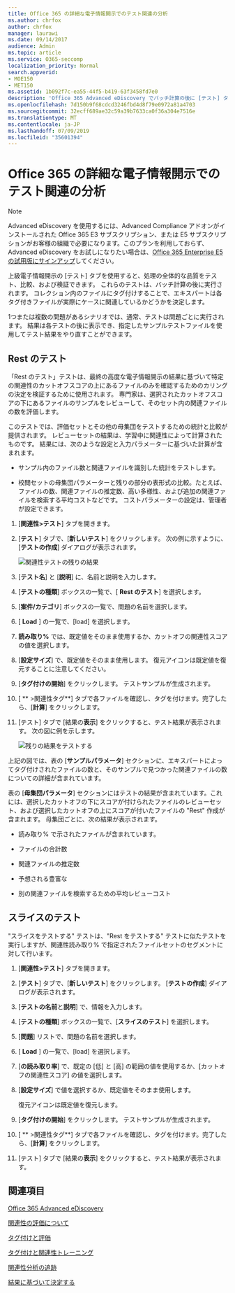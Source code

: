 ```yaml
---
title: Office 365 の詳細な電子情報開示でのテスト関連の分析
ms.author: chrfox
author: chrfox
manager: laurawi
ms.date: 09/14/2017
audience: Admin
ms.topic: article
ms.service: O365-seccomp
localization_priority: Normal
search.appverid:
- MOE150
- MET150
ms.assetid: 1b092f7c-ea55-44f5-b419-63f3458fd7e0
description: 'Office 365 Advanced eDiscovery でバッチ計算の後に [テスト] タブを使用して、全体的な処理の品質をテスト、比較、検証する方法について説明します。  '
ms.openlocfilehash: 7d150b9f68cdcd3246fbd4d8f79e0972a81a4703
ms.sourcegitcommit: 32ecff689ae32c59a39b7633ca0f36a304e7516e
ms.translationtype: MT
ms.contentlocale: ja-JP
ms.lasthandoff: 07/09/2019
ms.locfileid: "35601394"
---
```

# <a name="test-relevance-analysis-in-office-365-advanced-ediscovery"></a>Office 365 の詳細な電子情報開示でのテスト関連の分析

> [!NOTE]
> Advanced eDiscovery を使用するには、Advanced Compliance アドオンがインストールされた Office 365 E3 サブスクリプション、または E5 サブスクリプションがお客様の組織で必要になります。このプランを利用しておらず、Advanced eDiscovery をお試しになりたい場合は、[Office 365 Enterprise E5 の試用版にサインアップ](https://go.microsoft.com/fwlink/p/?LinkID=698279)してください。 
  
上級電子情報開示の [テスト] タブを使用すると、処理の全体的な品質をテスト、比較、および検証できます。 これらのテストは、バッチ計算の後に実行されます。 コレクション内のファイルにタグ付けすることで、エキスパートは各タグ付きファイルが実際にケースに関連しているかどうかを決定します。 
  
1つまたは複数の問題があるシナリオでは、通常、テストは問題ごとに実行されます。 結果は各テストの後に表示でき、指定したサンプルテストファイルを使用してテスト結果をやり直すことができます。
  
## <a name="testing-the-rest"></a>Rest のテスト

「Rest のテスト」テストは、最終の高度な電子情報開示の結果に基づいて特定の関連性のカットオフスコアの上にあるファイルのみを確認するためのカリングの決定を検証するために使用されます。 専門家は、選択されたカットオフスコアの下にあるファイルのサンプルをレビューして、そのセット内の関連ファイルの数を評価します。
  
このテストでは、評価セットとその他の母集団をテストするための統計と比較が提供されます。 レビューセットの結果は、学習中に関連性によって計算されたものです。 結果には、次のような設定と入力パラメーターに基づいた計算が含まれます。
  
- サンプル内のファイル数と関連ファイルを識別した統計をテストします。 
    
- 校閲セットの母集団パラメーターと残りの部分の表形式の比較。たとえば、ファイルの数、関連ファイルの推定数、高い多様性、および追加の関連ファイルを検索する平均コストなどです。 コストパラメーターの設定は、管理者が設定できます。
    
1. [**関連性\>テスト**] タブを開きます。 
    
2. [**テスト**] タブで、[**新しいテスト**] をクリックします。 次の例に示すように、[**テストの作成**] ダイアログが表示されます。 
    
    ![関連性テストの残りの結果](media/46e6898a-f929-4fd0-88d9-6f91d04b6ce2.png)
  
3. [**テスト名**] と [**説明**] に、名前と説明を入力します。
    
4. [**テストの種類**] ボックスの一覧で、[ **Rest のテスト**] を選択します。
    
5. [**案件/カテゴリ**] ボックスの一覧で、問題の名前を選択します。 
    
6. [ **Load** ] の一覧で、[load] を選択します。 
    
7. **読み取り%** では、既定値をそのまま使用するか、カットオフの関連性スコアの値を選択します。 
    
8. [**設定サイズ**] で、既定値をそのまま使用します。 復元アイコンは既定値を復元することに注意してください。
    
9. [**タグ付けの開始**] をクリックします。 テストサンプルが生成されます。
    
10. [ ** \>関連性タグ**] タブで各ファイルを確認し、タグを付けます。完了したら、[**計算**] をクリックします。
    
11. [テスト] タブで [結果の**表示**] をクリックすると、テスト結果が表示されます。 次の図に例を示します。 
    
    ![残りの結果をテストする](media/b95744a9-047d-4c29-992d-04fa7e58e58a.png)
  
上記の図では、表の [**サンプルパラメータ**] セクションに、エキスパートによってタグ付けされたファイルの数と、そのサンプルで見つかった関連ファイルの数についての詳細が含まれています。 
  
表の [**母集団パラメータ**] セクションにはテストの結果が含まれています。これには、選択したカットオフの下にスコアが付けられたファイルのレビューセット、および選択したカットオフの上にスコアが付いたファイルの "Rest" 作成が含まれます。 母集団ごとに、次の結果が表示されます。 
  
- 読み取り% で示されたファイルが含まれています。
    
- ファイルの合計数 
    
- 関連ファイルの推定数 
    
- 予想される豊富な 
    
- 別の関連ファイルを検索するための平均レビューコスト
    
## <a name="testing-the-slice"></a>スライスのテスト

"スライスをテストする" テストは、"Rest をテストする" テストに似たテストを実行しますが、関連性読み取り% で指定されたファイルセットのセグメントに対して行います。
  
1. [**関連性\>テスト**] タブを開きます。 
    
2. [**テスト**] タブで、[**新しいテスト**] をクリックします。 [**テストの作成**] ダイアログが表示されます。 
    
3. [**テストの名前**と**説明**] で、情報を入力します。
    
4. [**テストの種類**] ボックスの一覧で、[**スライスのテスト**] を選択します。
    
5. [**問題**] リストで、問題の名前を選択します。 
    
6. [ **Load** ] の一覧で、[load] を選択します。 
    
7. [**の読み取り率**] で、既定の [低] と [高] の範囲の値を使用するか、[カットオフの関連性スコア] の値を選択します。 
    
8. [**設定サイズ**] で値を選択するか、既定値をそのまま使用します。
    
    復元アイコンは既定値を復元します。
    
9. [**タグ付けの開始**] をクリックします。 テストサンプルが生成されます。
    
10. [ ** \>関連性タグ**] タブで各ファイルを確認し、タグを付けます。完了したら、[**計算**] をクリックします。 
    
11. [テスト] タブで [結果の**表示**] をクリックすると、テスト結果が表示されます。 
    
## <a name="see-also"></a>関連項目

[Office 365 Advanced eDiscovery](office-365-advanced-ediscovery.md)
  
[関連性の評価について](assessment-in-relevance-in-advanced-ediscovery.md)
  
[タグ付けと評価](tagging-and-assessment-in-advanced-ediscovery.md)
  
[タグ付けと関連性トレーニング](tagging-and-relevance-training-in-advanced-ediscovery.md)
  
[関連性分析の追跡](track-relevance-analysis-in-advanced-ediscovery.md)
  
[結果に基づいて決定する](decision-based-on-the-results-in-advanced-ediscovery.md)

